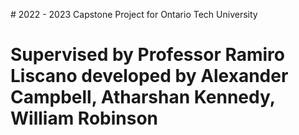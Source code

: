 \# 2022 - 2023 Capstone Project for Ontario Tech University 
# Supervised by Professor Ramiro Liscano developed by Alexander Campbell, Atharshan Kennedy, William Robinson
